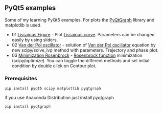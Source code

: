 ## PyQt5 examples
Some of my learning PyQt5 examples. For plots the [PyQtGraph](http://www.pyqtgraph.org/) library and matplotlib is used.
* 01 [Lissajous Figure](01%20Lissajous%20Figure) - Plot [Lissajous curve](https://en.wikipedia.org/wiki/Lissajous_curve). Parameters can be changed easily by using sliders.
* 02 [Van der Pol oscillator](02%20Van%20der%20Pol%20oscilator) - solution of [Van der Pol oscillator](https://en.wikipedia.org/wiki/Van_der_Pol_oscillator) equation by new scipy/solve_ivp method with parameters. Trajectory and phase plot.
* 03 [Minimization Rosenbrock](03%20Minimization%20Rosenbrock) - [Rosenbrock function](https://en.wikipedia.org/wiki/Rosenbrock_function) minimization (scipy/optimize). You can toggle the different methods and set initial condition by double click on Contour plot.

### Prerequisites

```
pip install pyqt5 scipy matplotlib pyqtgraph
```

If you use Anaconda Distribution just install pyqtgraph
```
pip install pyqtgraph
```
